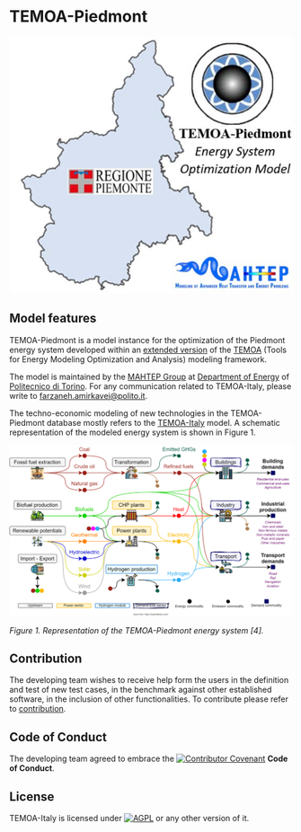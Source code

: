 # TEMOA-Piedmont

![](docs/Icon.svg)

## Model features

TEMOA-Piedmont is a model instance for the optimization of the Piedmont energy system developed within an [extended version](https://github.com/MAHTEP/TEMOA) of the [TEMOA](https://temoacloud.com/) (Tools for Energy Modeling Optimization and Analysis) modeling framework.

The model is maintained by the [MAHTEP Group](http://www.mahtep.polito.it) at [Department of Energy](https://www.denerg.polito.it/en/) of [Politecnico di Torino](https://www.polito.it/en). For any communication related to TEMOA-Italy, please write to [farzaneh.amirkavei@polito.it](mailto:farzaneh.amirkavei@polito.it).

The techno-economic modeling of new technologies in the TEMOA-Piedmont database mostly refers to the [TEMOA-Italy](https://github.com/MAHTEP/TEMOA-Italy/) model. A schematic representation of the modeled energy system is shown in Figure 1.

![](docs/ReferenceEnergySystem.svg)

*Figure 1. Representation of the TEMOA-Piedmont energy system [4].*

## Contribution

The developing team wishes to receive help form the users in the definition and test of new test cases, in the benchmark against other established software, in the inclusion of other functionalities.
To contribute please refer to [contribution](CONTRIBUTION.md).

## Code of Conduct

The developing team agreed to embrace the [![Contributor Covenant](https://img.shields.io/badge/Contributor%20Covenant-2.1-4baaaa.svg)](CODE_OF_CONDUCT.md) **Code of Conduct**.
 
## License
TEMOA-Italy is licensed under [![AGPL](https://www.gnu.org/graphics/agplv3-with-text-100x42.png)](LICENSE) or any other version of it.
